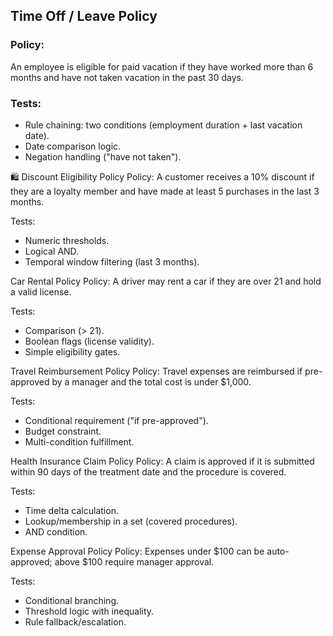 ## Time Off / Leave Policy
### Policy:
An employee is eligible for paid vacation if they have worked more than 6 months and have not taken vacation in the past 30 days.

### Tests:
- Rule chaining: two conditions (employment duration + last vacation date).
- Date comparison logic.
- Negation handling ("have not taken").

🛍️ Discount Eligibility Policy
Policy:
A customer receives a 10% discount if they are a loyalty member and have made at least 5 purchases in the last 3 months.

Tests:
- Numeric thresholds.
- Logical AND.
- Temporal window filtering (last 3 months).

Car Rental Policy
Policy:
A driver may rent a car if they are over 21 and hold a valid license.

Tests:
- Comparison (> 21).
- Boolean flags (license validity).
- Simple eligibility gates.

Travel Reimbursement Policy
Policy:
Travel expenses are reimbursed if pre-approved by a manager and the total cost is under $1,000.

Tests:
- Conditional requirement ("if pre-approved").
- Budget constraint.
- Multi-condition fulfillment.

Health Insurance Claim Policy
Policy:
A claim is approved if it is submitted within 90 days of the treatment date and the procedure is covered.

Tests:
- Time delta calculation.
- Lookup/membership in a set (covered procedures).
- AND condition.

Expense Approval Policy
Policy:
Expenses under $100 can be auto-approved; above $100 require manager approval.

Tests:
- Conditional branching.
- Threshold logic with inequality.
- Rule fallback/escalation.
